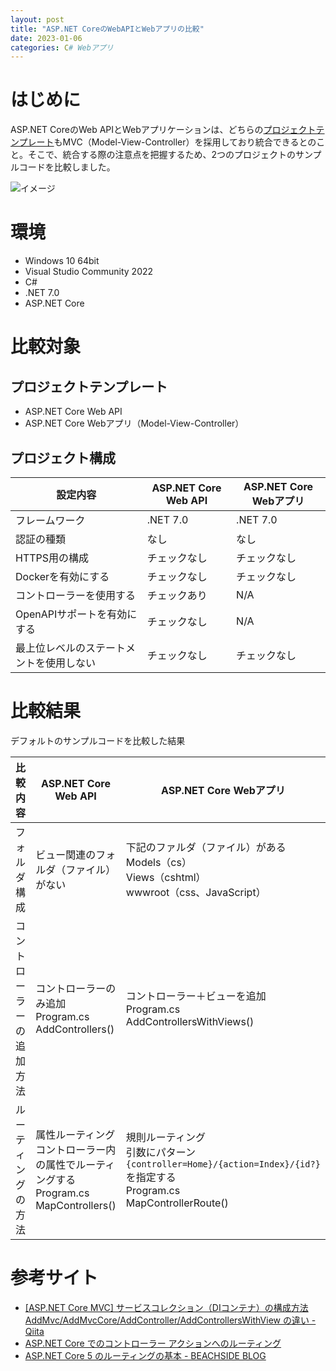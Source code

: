 ```yaml
---
layout: post
title: "ASP.NET CoreのWebAPIとWebアプリの比較"
date: 2023-01-06
categories: C# Webアプリ
---
```

# はじめに
ASP.NET CoreのWeb APIとWebアプリケーションは、どちらの[プロジェクトテンプレート](https://learn.microsoft.com/ja-jp/visualstudio/ide/create-new-project?view=vs-2022#select-a-template-type)もMVC（Model-View-Controller）を採用しており統合できるとのこと。そこで、統合する際の注意点を把握するため、2つのプロジェクトのサンプルコードを比較しました。

![イメージ](/blog/assets/img/ASPNETCoreのプロジェクトテンプレート.png)

# 環境
+ Windows 10 64bit
+ Visual Studio Community 2022
+ C#
+ .NET 7.0
+ ASP.NET Core

# 比較対象
## プロジェクトテンプレート
+ ASP.NET Core Web API
+ ASP.NET Core Webアプリ（Model-View-Controller）

## プロジェクト構成

| 設定内容 | ASP.NET Core Web API | ASP.NET Core Webアプリ |
| --- | --- | --- |
| フレームワーク | .NET 7.0 | .NET 7.0 |
| 認証の種類 | なし | なし |
| HTTPS用の構成 | チェックなし | チェックなし |
| Dockerを有効にする | チェックなし | チェックなし |
| コントローラーを使用する | チェックあり | N/A |
| OpenAPIサポートを有効にする | チェックなし | N/A |
| 最上位レベルのステートメントを使用しない | チェックなし | チェックなし |

# 比較結果
デフォルトのサンプルコードを比較した結果

| 比較内容 | ASP.NET Core Web API | ASP.NET Core Webアプリ |
| --- | --- | --- |
| フォルダ構成 | ビュー関連のフォルダ（ファイル）がない | 下記のファルダ（ファイル）がある<br>Models（cs）<br>Views（cshtml）<br>wwwroot（css、JavaScript） |
| コントローラーの追加方法 | コントローラーのみ追加<br>Program.cs<br>AddControllers() | コントローラー＋ビューを追加<br>Program.cs<br>AddControllersWithViews() |
| ルーティングの方法 | 属性ルーティング<br>コントローラー内の属性でルーティングする<br>Program.cs<br>MapControllers() | 規則ルーティング<br>引数にパターン`{controller=Home}/{action=Index}/{id?}`を指定する<br>Program.cs<br>MapControllerRoute() |

# 参考サイト
+ [[ASP.NET Core MVC] サービスコレクション（DIコンテナ）の構成方法 AddMvc/AddMvcCore/AddController/AddControllersWithView の違い - Qiita](https://qiita.com/sengoku/items/6c30d1de09a62e28348f)
+ [ASP.NET Core でのコントローラー アクションへのルーティング](https://learn.microsoft.com/ja-jp/aspnet/core/mvc/controllers/routing?view=aspnetcore-7.0)
+ [ASP.NET Core 5 のルーティングの基本 - BEACHSIDE BLOG](https://blog.beachside.dev/entry/2020/12/23/144444)
